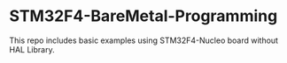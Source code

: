 # STM32F4-BareMetal-Programming
 This repo includes basic examples using STM32F4-Nucleo board without HAL Library.
